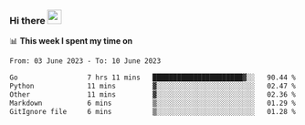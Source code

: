 ### Hi there <a href="https://www.gautamkrishnar.com/"><img src="https://media.giphy.com/media/hvRJCLFzcasrR4ia7z/giphy.gif" width="25px"></a>

📊 **This week I spent my time on**

<!--START_SECTION:waka-->

```txt
From: 03 June 2023 - To: 10 June 2023

Go                 7 hrs 11 mins   ██████████████████████▓░░   90.44 %
Python             11 mins         ▓░░░░░░░░░░░░░░░░░░░░░░░░   02.47 %
Other              11 mins         ▓░░░░░░░░░░░░░░░░░░░░░░░░   02.36 %
Markdown           6 mins          ▒░░░░░░░░░░░░░░░░░░░░░░░░   01.29 %
GitIgnore file     6 mins          ▒░░░░░░░░░░░░░░░░░░░░░░░░   01.28 %
```

<!--END_SECTION:waka-->
